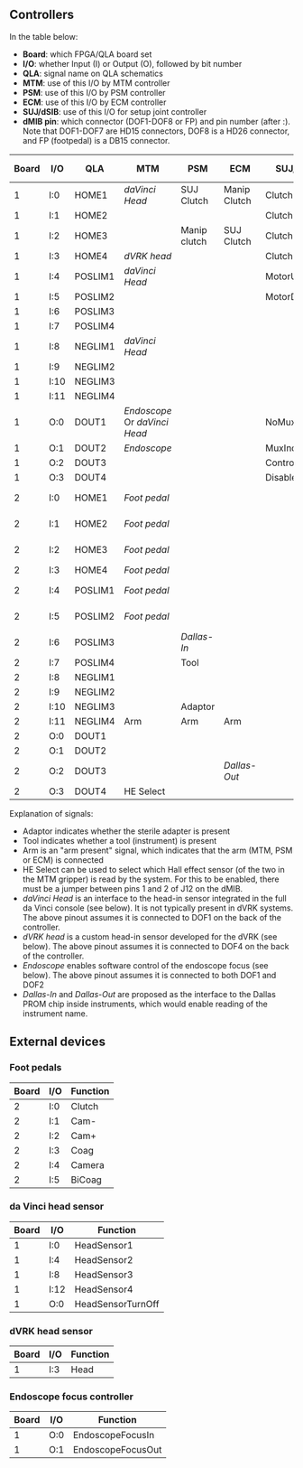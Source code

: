 ## Controllers

In the table below:
* **Board**: which FPGA/QLA board set
* **I/O**:  whether Input (I) or Output (O), followed by bit number
* **QLA**:  signal name on QLA schematics
* **MTM**:  use of this I/O by MTM controller
* **PSM**:  use of this I/O by PSM controller
* **ECM**:  use of this I/O by ECM controller
* **SUJ/dSIB**: use of this I/O for setup joint controller
* **dMIB pin**: which connector (DOF1-DOF8 or FP) and pin number (after :). Note that DOF1-DOF7 are HD15 connectors, DOF8 is a HD26 connector, and FP (footpedal) is a DB15 connector.

| Board | I/O  |  QLA    | MTM | PSM | ECM | SUJ/dSIB | dMIB pin |
|-------|------|---------|-----|-----|-----|----------|----------|
| 1     | I:0  | HOME1   | _daVinci Head_ | SUJ Clutch | Manip Clutch | Clutch 1 | DOF1:7 |
| 1     | I:1  | HOME2   | | | | Clutch 2 | DOF2:7 |
| 1     | I:2  | HOME3   | | Manip clutch | SUJ Clutch | Clutch 3 | DOF3:7 |
| 1     | I:3  | HOME4   | _dVRK head_ | | | Clutch 4 | DOF4:7 |
| 1     | I:4  | POSLIM1 | _daVinci Head_ | | | MotorUp | DOF1:3 |
| 1     | I:5  | POSLIM2 | | | | MotorDown | DOF2:3 |
| 1     | I:6  | POSLIM3 | | | | | DOF3:3 |
| 1     | I:7  | POSLIM4 | | | | | DOF4:3 |
| 1     | I:8  | NEGLIM1 | _daVinci Head_ | | | | DOF1:5 |
| 1     | I:9  | NEGLIM2 | | | | | DOF2:5 |
| 1     | I:10 | NEGLIM3 | | | | | DOF3:5 |
| 1     | I:11 | NEGLIM4 | | | | | DOF4:5 |
| 1     | O:0  | DOUT1   | _Endoscope_<br>Or _daVinci Head_ | | | NoMuxReset | DOF1:14 |
| 1     | O:1  | DOUT2   | _Endoscope_ | | | MuxIncrement | DOF2:14 |
| 1     | O:2  | DOUT3   | | | | ControlPWM | DOF3:14 |
| 1     | O:3  | DOUT4   | | | | DisablePWM | DOF4:14 |
| 2     | I:0  | HOME1   | _Foot pedal_ | | | | DOF5:7, FP:5 |
| 2     | I:1  | HOME2   | _Foot pedal_ | | | | DOF6:7, FP:12 |
| 2     | I:2  | HOME3   | _Foot pedal_ | | | | DOF7:7, FP:10 |
| 2     | I:3  | HOME4   | _Foot pedal_ | | | | FP:1 |
| 2     | I:4  | POSLIM1 | _Foot pedal_ | | | | DOF5:3, FP:6 |
| 2     | I:5  | POSLIM2 | _Foot pedal_ | | | | DOF6:3, FP:4 |
| 2     | I:6  | POSLIM3 | | _Dallas-In_ | | | DOF7:3 |
| 2     | I:7  | POSLIM4 | | Tool | | | |
| 2     | I:8  | NEGLIM1 | | | | | DOF5:5 |
| 2     | I:9  | NEGLIM2 | | | | | DOF6:5 |
| 2     | I:10 | NEGLIM3 | | Adaptor | | | DOF7:5 |
| 2     | I:11 | NEGLIM4 | Arm | Arm | Arm | | |
| 2     | O:0  | DOUT1   | | | | | DOF5:14 |
| 2     | O:1  | DOUT2   | | | | | DOF6:14 |
| 2     | O:2  | DOUT3   | | | _Dallas-Out_ | | DOF7:14 |
| 2     | O:3  | DOUT4   | HE Select | | | | DOF8:16 |

Explanation of signals:
* Adaptor indicates whether the sterile adapter is present
* Tool indicates whether a tool (instrument) is present
* Arm is an "arm present" signal, which indicates that the arm (MTM, PSM or ECM) is connected
* HE Select can be used to select which Hall effect sensor (of the two in the MTM gripper) is read by the system. For this to be enabled, there must be a jumper between pins 1 and 2 of J12 on the dMIB.
* _daVinci Head_ is an interface to the head-in sensor integrated in the full da Vinci console (see below). It is not typically present in dVRK systems. The above pinout assumes it is connected to DOF1 on the back of the controller.
* _dVRK head_ is a custom head-in sensor developed for the dVRK (see below). The above pinout assumes it is connected to DOF4 on the back of the controller.
* _Endoscope_ enables software control of the endoscope focus (see below). The above pinout assumes it is connected to both DOF1 and DOF2
* _Dallas-In_ and _Dallas-Out_ are proposed as the interface to the Dallas PROM chip inside instruments, which would enable reading of the instrument name.

## External devices

### Foot pedals

| Board | I/O  | Function |
|-------|------|----------|
| 2     | I:0  | Clutch |
| 2     | I:1  | Cam- |
| 2     | I:2  | Cam+ |
| 2     | I:3  | Coag |
| 2     | I:4  | Camera |
| 2     | I:5  | BiCoag |

### da Vinci head sensor

| Board | I/O  | Function |
|-------|------|----------|
| 1     | I:0  | HeadSensor1 |
| 1     | I:4  | HeadSensor2 |
| 1     | I:8  | HeadSensor3 |
| 1     | I:12 | HeadSensor4 |
| 1     | O:0  | HeadSensorTurnOff |

### dVRK head sensor

| Board | I/O  | Function |
|-------|------|----------|
| 1     | I:3  | Head |

### Endoscope focus controller

| Board | I/O  | Function |
|-------|------|----------|
| 1     | O:0  | EndoscopeFocusIn |
| 1     | O:1  | EndoscopeFocusOut |
